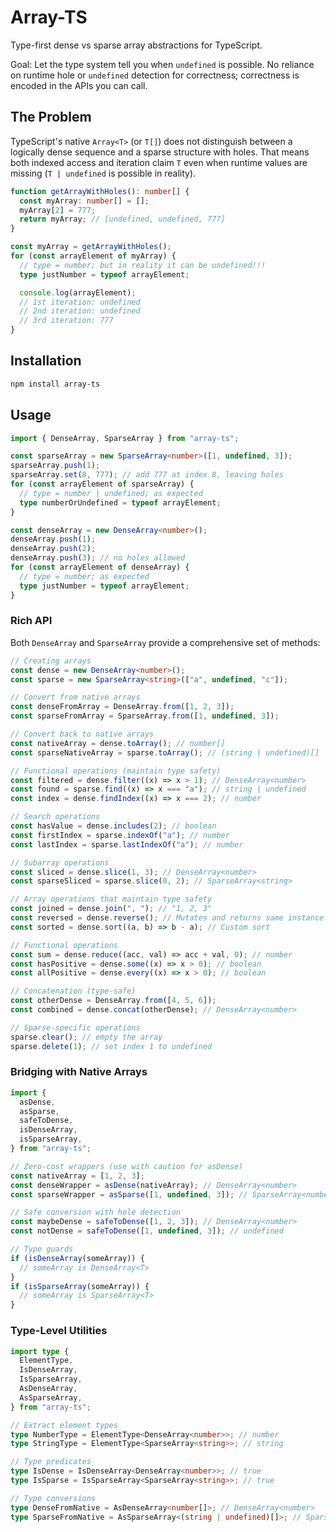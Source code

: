 # Array-TS

Type-first dense vs sparse array abstractions for TypeScript.

Goal: Let the type system tell you when `undefined` is possible. No reliance on runtime hole or `undefined` detection for correctness; correctness is encoded in the APIs you can call.

## The Problem

TypeScript's native `Array<T>` (or `T[]`) does not distinguish between a logically dense sequence and a sparse structure with holes. That means both indexed access and iteration claim `T` even when runtime values are missing (`T | undefined` is possible in reality).

```typescript
function getArrayWithHoles(): number[] {
  const myArray: number[] = [];
  myArray[2] = 777;
  return myArray; // [undefined, undefined, 777]
}

const myArray = getArrayWithHoles();
for (const arrayElement of myArray) {
  // type = number; but in reality it can be undefined!!!
  type justNumber = typeof arrayElement;

  console.log(arrayElement);
  // 1st iteration: undefined
  // 2nd iteration: undefined
  // 3rd iteration: 777
}
```

## Installation

```bash
npm install array-ts
```

## Usage

```typescript
import { DenseArray, SparseArray } from "array-ts";

const sparseArray = new SparseArray<number>([1, undefined, 3]);
sparseArray.push(1);
sparseArray.set(8, 777); // add 777 at index 8, leaving holes
for (const arrayElement of sparseArray) {
  // type = number | undefined; as expected
  type numberOrUndefined = typeof arrayElement;
}

const denseArray = new DenseArray<number>();
denseArray.push(1);
denseArray.push(2);
denseArray.push(3); // no holes allowed
for (const arrayElement of denseArray) {
  // type = number; as expected
  type justNumber = typeof arrayElement;
}
```

### Rich API

Both `DenseArray` and `SparseArray` provide a comprehensive set of methods:

```typescript
// Creating arrays
const dense = new DenseArray<number>();
const sparse = new SparseArray<string>(["a", undefined, "c"]);

// Convert from native arrays
const denseFromArray = DenseArray.from([1, 2, 3]);
const sparseFromArray = SparseArray.from([1, undefined, 3]);

// Convert back to native arrays
const nativeArray = dense.toArray(); // number[]
const sparseNativeArray = sparse.toArray(); // (string | undefined)[]

// Functional operations (maintain type safety)
const filtered = dense.filter((x) => x > 1); // DenseArray<number>
const found = sparse.find((x) => x === "a"); // string | undefined
const index = dense.findIndex((x) => x === 2); // number

// Search operations
const hasValue = dense.includes(2); // boolean
const firstIndex = sparse.indexOf("a"); // number
const lastIndex = sparse.lastIndexOf("a"); // number

// Subarray operations
const sliced = dense.slice(1, 3); // DenseArray<number>
const sparseSliced = sparse.slice(0, 2); // SparseArray<string>

// Array operations that maintain type safety
const joined = dense.join(", "); // "1, 2, 3"
const reversed = dense.reverse(); // Mutates and returns same instance
const sorted = dense.sort((a, b) => b - a); // Custom sort

// Functional operations
const sum = dense.reduce((acc, val) => acc + val, 0); // number
const hasPositive = dense.some((x) => x > 0); // boolean
const allPositive = dense.every((x) => x > 0); // boolean

// Concatenation (type-safe)
const otherDense = DenseArray.from([4, 5, 6]);
const combined = dense.concat(otherDense); // DenseArray<number>

// Sparse-specific operations
sparse.clear(); // empty the array
sparse.delete(1); // set index 1 to undefined
```

### Bridging with Native Arrays

```typescript
import {
  asDense,
  asSparse,
  safeToDense,
  isDenseArray,
  isSparseArray,
} from "array-ts";

// Zero-cost wrappers (use with caution for asDense)
const nativeArray = [1, 2, 3];
const denseWrapper = asDense(nativeArray); // DenseArray<number>
const sparseWrapper = asSparse([1, undefined, 3]); // SparseArray<number>

// Safe conversion with hole detection
const maybeDense = safeToDense([1, 2, 3]); // DenseArray<number>
const notDense = safeToDense([1, undefined, 3]); // undefined

// Type guards
if (isDenseArray(someArray)) {
  // someArray is DenseArray<T>
}
if (isSparseArray(someArray)) {
  // someArray is SparseArray<T>
}
```

### Type-Level Utilities

```typescript
import type {
  ElementType,
  IsDenseArray,
  IsSparseArray,
  AsDenseArray,
  AsSparseArray,
} from "array-ts";

// Extract element types
type NumberType = ElementType<DenseArray<number>>; // number
type StringType = ElementType<SparseArray<string>>; // string

// Type predicates
type IsDense = IsDenseArray<DenseArray<number>>; // true
type IsSparse = IsSparseArray<SparseArray<string>>; // true

// Type conversions
type DenseFromNative = AsDenseArray<number[]>; // DenseArray<number>
type SparseFromNative = AsSparseArray<(string | undefined)[]>; // SparseArray<string>
```
